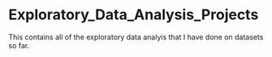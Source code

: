 # Exploratory_Data_Analysis_Projects
This contains all of the exploratory data analyis that I have done on datasets so far.

